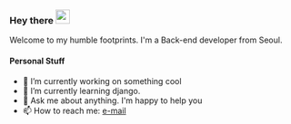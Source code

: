 ### Hey there <img src="https://media.giphy.com/media/hvRJCLFzcasrR4ia7z/giphy.gif" width="25px">

Welcome to my humble footprints.
I'm a Back-end developer from Seoul.

#### Personal Stuff
- 🔭 I’m currently working on something cool
- 🌱 I’m currently learning django.
- 💬 Ask me about anything. I'm happy to help you
- 📫 How to reach me: <a href="mailto: chancellor.dev@gmail.com">e-mail</a>

<!--
**chancellor-dev/chancellor-dev** is a ✨ _special_ ✨ repository because its `README.md` (this file) appears on your GitHub profile.

Here are some ideas to get you started:


- 👯 I’m looking to collaborate on ...
- 🤔 I’m looking for help with ...
- 😄 Pronouns: ...
- ⚡ Fun fact: ...
-->
